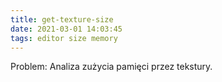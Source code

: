 ```yaml
---
title: get-texture-size
date: 2021-03-01 14:03:45
tags: editor size memory
---
```


Problem:
Analiza zużycia pamięci przez tekstury.